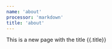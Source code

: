 ```yaml
---
name: 'about'
processor: 'markdown'
title: 'about'
---
```

This is a new page with the title {{.title}}